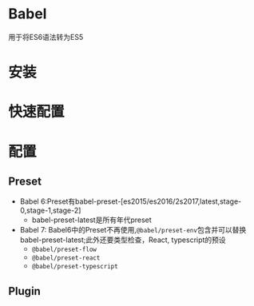 # Babel
用于将ES6语法转为ES5
# 安装

# 快速配置

# 配置
## Preset
+ Babel 6:Preset有babel-preset-[es2015/es2016/2s2017,latest,stage-0,stage-1,stage-2]
  - babel-preset-latest是所有年代preset
+ Babel 7: Babel6中的Preset不再使用,`@babel/preset-env`包含并可以替换babel-preset-latest;此外还要类型检查，React, typescript的预设
  - `@babel/preset-flow`
  - `@babel/preset-react`
  - `@babel/preset-typescript`
## Plugin
